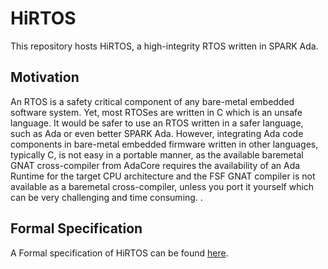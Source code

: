 # HiRTOS

This repository hosts HiRTOS, a high-integrity RTOS written in SPARK Ada.

## Motivation

An RTOS is a safety critical component of any bare-metal embedded software system.
Yet, most RTOSes are written in C which is an unsafe language. It would be safer
to use an RTOS written in a safer language, such as Ada or even better SPARK Ada.
However, integrating Ada code components in bare-metal embedded firmware written
in other languages, typically C, is not easy in a portable manner, as the available
baremetal GNAT cross-compiler from AdaCore requires the availability of an Ada Runtime
for the target CPU architecture and the FSF GNAT compiler is not available as a
baremetal cross-compiler, unless you port it yourself which can be very challenging
and time consuming.
	.

## Formal Specification

A Formal specification of HiRTOS can be found [here](doc/HiRTOS.pdf).

